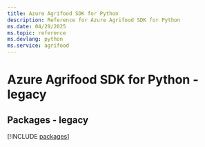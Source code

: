 ```yaml
---
title: Azure Agrifood SDK for Python
description: Reference for Azure Agrifood SDK for Python
ms.date: 04/29/2025
ms.topic: reference
ms.devlang: python
ms.service: agrifood
---
```

# Azure Agrifood SDK for Python - legacy
## Packages - legacy
[!INCLUDE [packages](agrifood-index.md)]